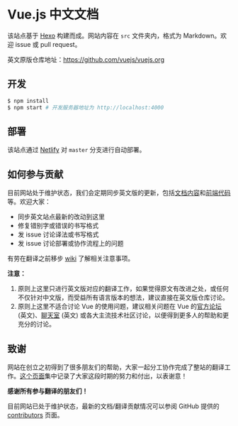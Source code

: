 # Vue.js 中文文档

该站点基于 [Hexo](https://hexo.io/) 构建而成。网站内容在 `src` 文件夹内，格式为 Markdown。欢迎 issue 或 pull request。

英文原版仓库地址：https://github.com/vuejs/vuejs.org

## 开发

``` bash
$ npm install
$ npm start # 开发服务器地址为 http://localhost:4000
```

## 部署

该站点通过 [Netlify](https://www.netlify.com/) 对 `master` 分支进行自动部署。

## 如何参与贡献

目前网站处于维护状态，我们会定期同步英文版的更新，包括[文档内容](https://github.com/vuejs/vuejs.org/tree/master/src)和[前端代码](https://github.com/vuejs/vuejs.org/tree/master/themes/vue)等。欢迎大家：

* 同步英文站点最新的改动到这里
* 修复错别字或错误的书写格式
* 发 issue 讨论译法或书写格式
* 发 issue 讨论部署或协作流程上的问题

有劳在翻译之前移步 [wiki](https://github.com/vuejs/cn.vuejs.org/wiki) 了解相关注意事项。

**注意：**

1. 原则上这里只进行英文版对应的翻译工作，如果觉得原文有改进之处，或任何不仅针对中文版，而受益所有语言版本的想法，建议直接在英文版仓库讨论。
2. 原则上这里不适合讨论 Vue 的使用问题，建议相关问题在 Vue 的[官方论坛](https://forum.vuejs.org/) (英文)、[聊天室](https://chat.vuejs.org/) (英文) 或各大主流技术社区讨论，以便得到更多人的帮助和更充分的讨论。

## 致谢

网站在创立之初得到了很多朋友们的帮助，大家一起分工协作完成了整站的翻译工作。[这个页面](https://cn.vuejs.org/about/)集中记录了大家这段时期的努力和付出，以表谢意！

**感谢所有参与翻译的朋友们！**

目前网站已处于维护状态，最新的文档/翻译贡献情况可以参阅 GitHub 提供的 [contributors](https://github.com/vuejs/cn.vuejs.org/graphs/contributors) 页面。
